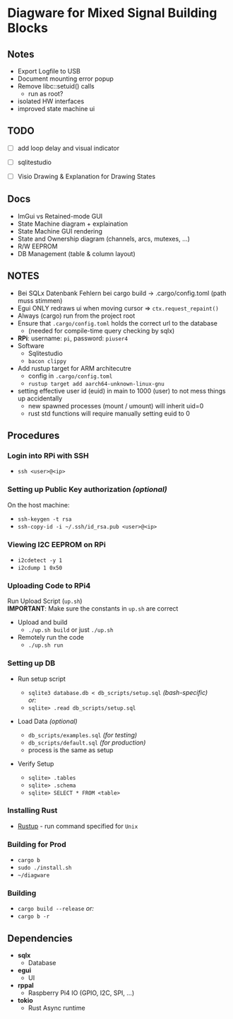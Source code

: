 # Diagware for Mixed Signal Building Blocks

## Notes

- Export Logfile to USB
- Document mounting error popup
- Remove libc::setuid() calls
  - run as root?
- isolated HW interfaces
- improved state machine ui

## TODO
- [ ] add loop delay and visual indicator
- [ ] sqlitestudio
- [ ] Visio Drawing & Explanation for Drawing States


## Docs
- ImGui vs Retained-mode GUI
- State Machine diagram + explaination
- State Machine GUI rendering
- State and Ownership diagram (channels, arcs, mutexes, ...)
- R/W EEPROM
- DB Management (table & column layout)



## NOTES

- Bei SQLx Datenbank Fehlern bei cargo build -> .cargo/config.toml (path muss stimmen)
- Egui ONLY redraws ui when moving cursor => `ctx.request_repaint()`
- Always (cargo) run from the project root
- Ensure that `.cargo/config.toml` holds the correct url to the database
  - (needed for compile-time query checking by sqlx)
- **RPi**: username: `pi`, password: `piuser4`
- Software
  - Sqlitestudio
  - `bacon clippy`
- Add rustup target for ARM architecutre
  - config in `.cargo/config.toml`
  - `rustup target add aarch64-unknown-linux-gnu`
- setting effective user id (euid) in main to 1000 (user) to not mess things up accidentally
  - new spawned processes (mount / umount) will inherit uid=0
  - rust std functions will require manually setting euid to 0



## Procedures


### Login into RPi with SSH

- `ssh <user>@<ip>`


### Setting up Public Key authorization *(optional)*

On the host machine:

- `ssh-keygen -t rsa`
- `ssh-copy-id -i ~/.ssh/id_rsa.pub <user>@<ip>`


### Viewing I2C EEPROM on RPi

- `i2cdetect -y 1`
- `i2cdump 1 0x50`


### Uploading Code to RPi4

Run Upload Script (`up.sh`)\
**IMPORTANT**: Make sure the constants in `up.sh` are correct

- Upload and build
  - `./up.sh build` or just `./up.sh`
- Remotely run the code
  - `./up.sh run`



### Setting up DB

- Run setup script
  - `sqlite3 database.db < db_scripts/setup.sql` *(bash-specific)*\
  *or:*
  - `sqlite> .read db_scripts/setup.sql`

- Load Data *(optional)*
  - `db_scripts/examples.sql` *(for testing)*
  - `db_scripts/default.sql` *(for production)*
  - process is the same as setup

- Verify Setup
  - `sqlite> .tables`
  - `sqlite> .schema`
  - `sqlite> SELECT * FROM <table>`


### Installing Rust

- [Rustup](https://rustup.rs/) - run command specified for `Unix`


### Building for Prod
- `cargo b`
- `sudo ./install.sh`
- `~/diagware`


### Building

- `cargo build --release`
*or:*
- `cargo b -r`





## Dependencies

- **sqlx**
  - Database
- **egui**
  - UI
- **rppal**
  - Raspberry Pi4 IO (GPIO, I2C, SPI, ...)
- **tokio**
  - Rust Async runtime
